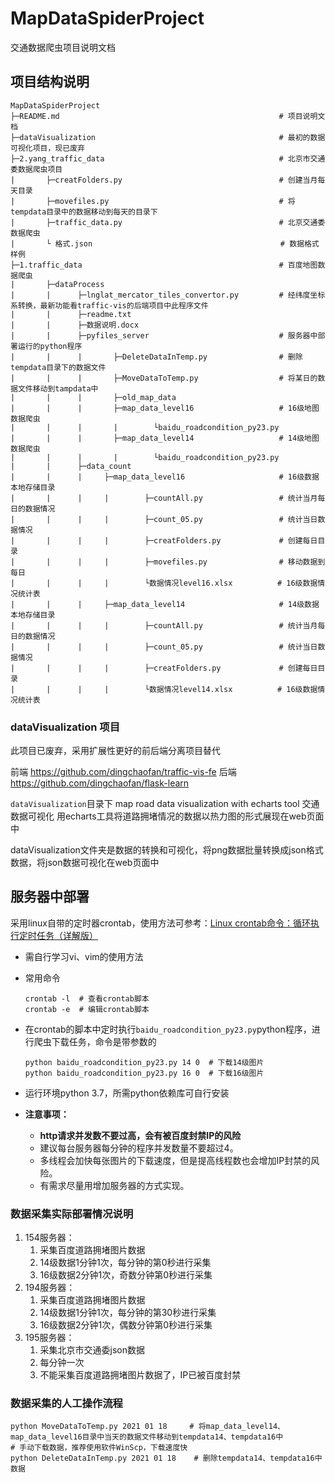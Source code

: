 # MapDataSpiderProject

交通数据爬虫项目说明文档

## 项目结构说明

```shell
MapDataSpiderProject
├─README.md                                                 # 项目说明文档
├─dataVisualization                                         # 最初的数据可视化项目，现已废弃
├─2.yang_traffic_data                                       # 北京市交通委数据爬虫项目
|       ├─creatFolders.py                                   # 创建当月每天目录
|       ├─movefiles.py                                      # 将tempdata目录中的数据移动到每天的目录下
|       ├─traffic_data.py                                   # 北京交通委数据爬虫
|       └ 格式.json                                          # 数据格式样例
├─1.traffic_data                                            # 百度地图数据爬虫
|       ├─dataProcess
|       |      ├─lnglat_mercator_tiles_convertor.py         # 经纬度坐标系转换，最新功能看traffic-vis的后端项目中此程序文件
|       |      ├─readme.txt
|       |      ├─数据说明.docx
|       |      ├─pyfiles_server                             # 服务器中部署运行的python程序
|       |      |       ├─DeleteDataInTemp.py                # 删除tempdata目录下的数据文件
|       |      |       ├─MoveDataToTemp.py                  # 将某日的数据文件移动到tampdata中
|       |      |       ├─old_map_data
|       |      |       ├─map_data_level16                   # 16级地图数据爬虫
|       |      |       |        └baidu_roadcondition_py23.py
|       |      |       ├─map_data_level14                   # 14级地图数据爬虫
|       |      |       |        └baidu_roadcondition_py23.py
|       |      ├─data_count
|       |      |     ├─map_data_level16                     # 16级数据本地存储目录
|       |      |     |        ├─countAll.py                 # 统计当月每日的数据情况
|       |      |     |        ├─count_05.py                 # 统计当日数据情况
|       |      |     |        ├─creatFolders.py             # 创建每日目录
|       |      |     |        ├─movefiles.py                # 移动数据到每日
|       |      |     |        └数据情况level16.xlsx          # 16级数据情况统计表
|       |      |     ├─map_data_level14                     # 14级数据本地存储目录
|       |      |     |        ├─countAll.py                 # 统计当月每日的数据情况
|       |      |     |        ├─count_05.py                 # 统计当日数据情况
|       |      |     |        ├─creatFolders.py             # 创建每日目录
|       |      |     |        └数据情况level14.xlsx          # 16级数据情况统计表
```

### dataVisualization 项目

此项目已废弃，采用扩展性更好的前后端分离项目替代

前端 https://github.com/dingchaofan/traffic-vis-fe
后端 https://github.com/dingchaofan/flask-learn

`dataVisualization`目录下
map road data visualization with echarts tool
交通数据可视化 用echarts工具将道路拥堵情况的数据以热力图的形式展现在web页面中

dataVisualization文件夹是数据的转换和可视化，将png数据批量转换成json格式数据，将json数据可视化在web页面中
<!-- 项目文件夹在 E:\CAS\CodeFile\forgit\MapDataVisualizationProject
在git bash中 cd E:\CAS\CodeFile\forgit\MapDataVisualizationProject 进入目录 -->


## 服务器中部署

采用linux自带的定时器crontab，使用方法可参考：[Linux crontab命令：循环执行定时任务（详解版）](http://c.biancheng.net/view/1092.html)

* 需自行学习vi、vim的使用方法

* 常用命令

    ```shell
    crontab -l  # 查看crontab脚本
    crontab -e  # 编辑crontab脚本
    ```

* 在crontab的脚本中定时执行`baidu_roadcondition_py23.py`python程序，进行爬虫下载任务，命令是带参数的

    ```shell
    python baidu_roadcondition_py23.py 14 0  # 下载14级图片
    python baidu_roadcondition_py23.py 16 0  # 下载16级图片
    ```

* 运行环境python 3.7，所需python依赖库可自行安装

* **注意事项：**
  * **http请求并发数不要过高，会有被百度封禁IP的风险**
  * 建议每台服务器每分钟的程序并发数量不要超过4。
  * 多线程会加快每张图片的下载速度，但是提高线程数也会增加IP封禁的风险。
  * 有需求尽量用增加服务器的方式实现。

### 数据采集实际部署情况说明

1. 154服务器：
   1. 采集百度道路拥堵图片数据
   2. 14级数据1分钟1次，每分钟的第0秒进行采集
   3. 16级数据2分钟1次，奇数分钟第0秒进行采集
2. 194服务器：
   1. 采集百度道路拥堵图片数据
   2. 14级数据1分钟1次，每分钟的第30秒进行采集
   3. 16级数据2分钟1次，偶数分钟第0秒进行采集
3. 195服务器：
   1. 采集北京市交通委json数据
   2. 每分钟一次
   3. 不能采集百度道路拥堵图片数据了，IP已被百度封禁

### 数据采集的人工操作流程

```shell
python MoveDataToTemp.py 2021 01 18     # 将map_data_level14、map_data_level16目录中当天的数据文件移动到tempdata14、tempdata16中
# 手动下载数据，推荐使用软件WinScp，下载速度快
python DeleteDataInTemp.py 2021 01 18    # 删除tempdata14、tempdata16中数据
```
